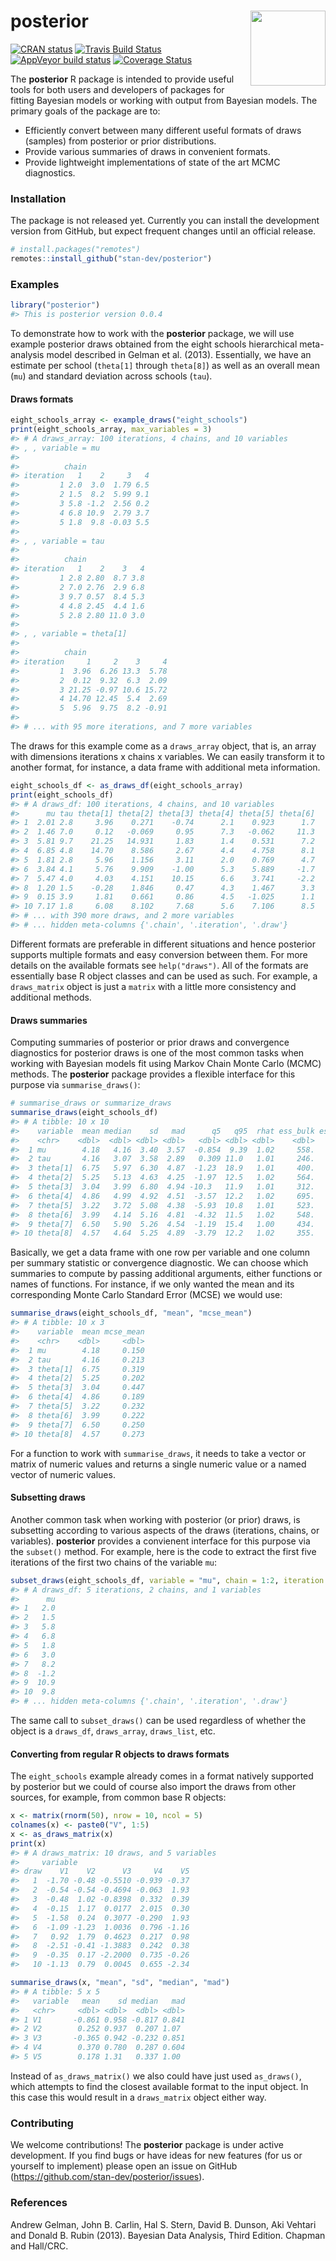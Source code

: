 
<!-- README.md is generated from README.Rmd. Please edit that file -->

# posterior <img src="man/figures/stanlogo.png" align="right" width="120" />

<!-- badges: start -->

[![CRAN
status](https://www.r-pkg.org/badges/version/posterior)](https://CRAN.R-project.org/package=posterior)
[![Travis Build
Status](https://travis-ci.org/stan-dev/posterior.svg?branch=master)](https://travis-ci.org/stan-dev/posterior)
[![AppVeyor build
status](https://ci.appveyor.com/api/projects/status/github/stan-dev/posterior?branch=master&svg=true)](https://ci.appveyor.com/project/jgabry/posterior)
[![Coverage
Status](https://codecov.io/gh/stan-dev/posterior/branch/master/graph/badge.svg)](https://codecov.io/gh/stan-dev/posterior)
<!-- badges: end -->

The **posterior** R package is intended to provide useful tools for both
users and developers of packages for fitting Bayesian models or working
with output from Bayesian models. The primary goals of the package are
to:

  - Efficiently convert between many different useful formats of draws
    (samples) from posterior or prior distributions.
  - Provide various summaries of draws in convenient formats.
  - Provide lightweight implementations of state of the art MCMC
    diagnostics.

### Installation

The package is not released yet. Currently you can install the
development version from GitHub, but expect frequent changes until an
official release.

``` r
# install.packages("remotes")
remotes::install_github("stan-dev/posterior")
```

### Examples

``` r
library("posterior")
#> This is posterior version 0.0.4
```

To demonstrate how to work with the **posterior** package, we will use
example posterior draws obtained from the eight schools hierarchical
meta-analysis model described in Gelman et al. (2013). Essentially, we
have an estimate per school (`theta[1]` through `theta[8]`) as well as
an overall mean (`mu`) and standard deviation across schools (`tau`).

#### Draws formats

``` r
eight_schools_array <- example_draws("eight_schools")
print(eight_schools_array, max_variables = 3)
#> # A draws_array: 100 iterations, 4 chains, and 10 variables
#> , , variable = mu
#> 
#>          chain
#> iteration   1    2     3   4
#>         1 2.0  3.0  1.79 6.5
#>         2 1.5  8.2  5.99 9.1
#>         3 5.8 -1.2  2.56 0.2
#>         4 6.8 10.9  2.79 3.7
#>         5 1.8  9.8 -0.03 5.5
#> 
#> , , variable = tau
#> 
#>          chain
#> iteration   1    2    3   4
#>         1 2.8 2.80  8.7 3.8
#>         2 7.0 2.76  2.9 6.8
#>         3 9.7 0.57  8.4 5.3
#>         4 4.8 2.45  4.4 1.6
#>         5 2.8 2.80 11.0 3.0
#> 
#> , , variable = theta[1]
#> 
#>          chain
#> iteration     1     2    3     4
#>         1  3.96  6.26 13.3  5.78
#>         2  0.12  9.32  6.3  2.09
#>         3 21.25 -0.97 10.6 15.72
#>         4 14.70 12.45  5.4  2.69
#>         5  5.96  9.75  8.2 -0.91
#> 
#> # ... with 95 more iterations, and 7 more variables
```

The draws for this example come as a `draws_array` object, that is, an
array with dimensions iterations x chains x variables. We can easily
transform it to another format, for instance, a data frame with
additional meta information.

``` r
eight_schools_df <- as_draws_df(eight_schools_array)
print(eight_schools_df)
#> # A draws_df: 100 iterations, 4 chains, and 10 variables
#>      mu tau theta[1] theta[2] theta[3] theta[4] theta[5] theta[6]
#> 1  2.01 2.8     3.96    0.271    -0.74      2.1    0.923      1.7
#> 2  1.46 7.0     0.12   -0.069     0.95      7.3   -0.062     11.3
#> 3  5.81 9.7    21.25   14.931     1.83      1.4    0.531      7.2
#> 4  6.85 4.8    14.70    8.586     2.67      4.4    4.758      8.1
#> 5  1.81 2.8     5.96    1.156     3.11      2.0    0.769      4.7
#> 6  3.84 4.1     5.76    9.909    -1.00      5.3    5.889     -1.7
#> 7  5.47 4.0     4.03    4.151    10.15      6.6    3.741     -2.2
#> 8  1.20 1.5    -0.28    1.846     0.47      4.3    1.467      3.3
#> 9  0.15 3.9     1.81    0.661     0.86      4.5   -1.025      1.1
#> 10 7.17 1.8     6.08    8.102     7.68      5.6    7.106      8.5
#> # ... with 390 more draws, and 2 more variables
#> # ... hidden meta-columns {'.chain', '.iteration', '.draw'}
```

Different formats are preferable in different situations and hence
posterior supports multiple formats and easy conversion between them.
For more details on the available formats see `help("draws")`. All of
the formats are essentially base R object classes and can be used as
such. For example, a `draws_matrix` object is just a `matrix` with a
little more consistency and additional methods.

#### Draws summaries

Computing summaries of posterior or prior draws and convergence
diagnostics for posterior draws is one of the most common tasks when
working with Bayesian models fit using Markov Chain Monte Carlo (MCMC)
methods. The **posterior** package provides a flexible interface for
this purpose via `summarise_draws()`:

``` r
# summarise_draws or summarize_draws
summarise_draws(eight_schools_df)
#> # A tibble: 10 x 10
#>    variable  mean median    sd   mad      q5   q95  rhat ess_bulk ess_tail
#>    <chr>    <dbl>  <dbl> <dbl> <dbl>   <dbl> <dbl> <dbl>    <dbl>    <dbl>
#>  1 mu        4.18   4.16  3.40  3.57  -0.854  9.39  1.02     558.     322.
#>  2 tau       4.16   3.07  3.58  2.89   0.309 11.0   1.01     246.     202.
#>  3 theta[1]  6.75   5.97  6.30  4.87  -1.23  18.9   1.01     400.     254.
#>  4 theta[2]  5.25   5.13  4.63  4.25  -1.97  12.5   1.02     564.     372.
#>  5 theta[3]  3.04   3.99  6.80  4.94 -10.3   11.9   1.01     312.     205.
#>  6 theta[4]  4.86   4.99  4.92  4.51  -3.57  12.2   1.02     695.     252.
#>  7 theta[5]  3.22   3.72  5.08  4.38  -5.93  10.8   1.01     523.     306.
#>  8 theta[6]  3.99   4.14  5.16  4.81  -4.32  11.5   1.02     548.     205.
#>  9 theta[7]  6.50   5.90  5.26  4.54  -1.19  15.4   1.00     434.     308.
#> 10 theta[8]  4.57   4.64  5.25  4.89  -3.79  12.2   1.02     355.     146.
```

Basically, we get a data frame with one row per variable and one column
per summary statistic or convergence diagnostic. We can choose which
summaries to compute by passing additional arguments, either functions
or names of functions. For instance, if we only wanted the mean and its
corresponding Monte Carlo Standard Error (MCSE) we would use:

``` r
summarise_draws(eight_schools_df, "mean", "mcse_mean")
#> # A tibble: 10 x 3
#>    variable  mean mcse_mean
#>    <chr>    <dbl>     <dbl>
#>  1 mu        4.18     0.150
#>  2 tau       4.16     0.213
#>  3 theta[1]  6.75     0.319
#>  4 theta[2]  5.25     0.202
#>  5 theta[3]  3.04     0.447
#>  6 theta[4]  4.86     0.189
#>  7 theta[5]  3.22     0.232
#>  8 theta[6]  3.99     0.222
#>  9 theta[7]  6.50     0.250
#> 10 theta[8]  4.57     0.273
```

For a function to work with `summarise_draws`, it needs to take a vector
or matrix of numeric values and returns a single numeric value or a
named vector of numeric values.

#### Subsetting draws

Another common task when working with posterior (or prior) draws, is
subsetting according to various aspects of the draws (iterations,
chains, or variables). **posterior** provides a convienent interface for
this purpose via the `subset()` method. For example, here is the code to
extract the first five iterations of the first two chains of the
variable `mu`:

``` r
subset_draws(eight_schools_df, variable = "mu", chain = 1:2, iteration = 1:5)
#> # A draws_df: 5 iterations, 2 chains, and 1 variables
#>      mu
#> 1   2.0
#> 2   1.5
#> 3   5.8
#> 4   6.8
#> 5   1.8
#> 6   3.0
#> 7   8.2
#> 8  -1.2
#> 9  10.9
#> 10  9.8
#> # ... hidden meta-columns {'.chain', '.iteration', '.draw'}
```

The same call to `subset_draws()` can be used regardless of whether the
object is a `draws_df`, `draws_array`, `draws_list`, etc.

#### Converting from regular R objects to draws formats

The `eight_schools` example already comes in a format natively supported
by posterior but we could of course also import the draws from other
sources, for example, from common base R objects:

``` r
x <- matrix(rnorm(50), nrow = 10, ncol = 5)
colnames(x) <- paste0("V", 1:5)
x <- as_draws_matrix(x)
print(x)
#> # A draws_matrix: 10 draws, and 5 variables
#>     variable
#> draw    V1    V2      V3     V4    V5
#>   1  -1.70 -0.48 -0.5510 -0.939 -0.37
#>   2  -0.54 -0.54 -0.4694 -0.063  1.93
#>   3  -0.48  1.02 -0.8398  0.332  0.39
#>   4  -0.15  1.17  0.0177  2.015  0.30
#>   5  -1.58  0.24  0.3077 -0.290  1.93
#>   6  -1.09 -1.23  1.0036  0.796 -1.16
#>   7   0.92  1.79  0.4623  0.217  0.98
#>   8  -2.51 -0.41 -1.3883  0.242  0.38
#>   9  -0.35  0.17 -2.2000  0.735 -0.26
#>   10 -1.13  0.79  0.0045  0.655 -2.34

summarise_draws(x, "mean", "sd", "median", "mad")
#> # A tibble: 5 x 5
#>   variable   mean    sd median   mad
#>   <chr>     <dbl> <dbl>  <dbl> <dbl>
#> 1 V1       -0.861 0.958 -0.817 0.841
#> 2 V2        0.252 0.937  0.207 1.07 
#> 3 V3       -0.365 0.942 -0.232 0.851
#> 4 V4        0.370 0.780  0.287 0.604
#> 5 V5        0.178 1.31   0.337 1.00
```

Instead of `as_draws_matrix()` we also could have just used
`as_draws()`, which attempts to find the closest available format to the
input object. In this case this would result in a `draws_matrix` object
either way.

### Contributing

We welcome contributions\! The **posterior** package is under active
development. If you find bugs or have ideas for new features (for us or
yourself to implement) please open an issue on GitHub
(<https://github.com/stan-dev/posterior/issues>).

### References

Andrew Gelman, John B. Carlin, Hal S. Stern, David B. Dunson, Aki
Vehtari and Donald B. Rubin (2013). Bayesian Data Analysis, Third
Edition. Chapman and Hall/CRC.
